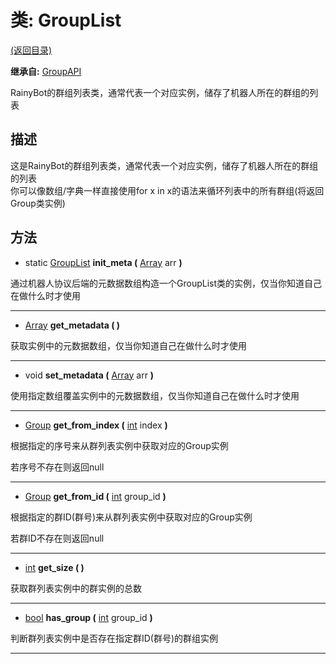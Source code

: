 # 类: GroupList  
[(返回目录)](README.md)  
  
**继承自:** [GroupAPI](GroupAPI.md)  
  
RainyBot的群组列表类，通常代表一个对应实例，储存了机器人所在的群组的列表  
  
## 描述  
  
这是RainyBot的群组列表类，通常代表一个对应实例，储存了机器人所在的群组的列表   
你可以像数组/字典一样直接使用for x in x的语法来循环列表中的所有群组(将返回Group类实例)  
  
## 方法 
  
- static [GroupList](GroupList.md) **init_meta (** [Array](https://docs.godotengine.org/en/latest/classes/class_array.html) arr **)**  
  
通过机器人协议后端的元数据数组构造一个GroupList类的实例，仅当你知道自己在做什么时才使用  
  
---  
  
-  [Array](https://docs.godotengine.org/en/latest/classes/class_array.html) **get_metadata ( )**  
  
获取实例中的元数据数组，仅当你知道自己在做什么时才使用  
  
---  
  
-  void **set_metadata (** [Array](https://docs.godotengine.org/en/latest/classes/class_array.html) arr **)**  
  
使用指定数组覆盖实例中的元数据数组，仅当你知道自己在做什么时才使用  
  
---  
  
-  [Group](Group.md) **get_from_index (** [int](https://docs.godotengine.org/en/latest/classes/class_int.html) index **)**  
  
根据指定的序号来从群列表实例中获取对应的Group实例   
  
若序号不存在则返回null  
  
---  
  
-  [Group](Group.md) **get_from_id (** [int](https://docs.godotengine.org/en/latest/classes/class_int.html) group_id **)**  
  
根据指定的群ID(群号)来从群列表实例中获取对应的Group实例   
  
若群ID不存在则返回null  
  
---  
  
-  [int](https://docs.godotengine.org/en/latest/classes/class_int.html) **get_size ( )**  
  
获取群列表实例中的群实例的总数  
  
---  
  
-  [bool](https://docs.godotengine.org/en/latest/classes/class_bool.html) **has_group (** [int](https://docs.godotengine.org/en/latest/classes/class_int.html) group_id **)**  
  
判断群列表实例中是否存在指定群ID(群号)的群组实例  
  
---  
  

